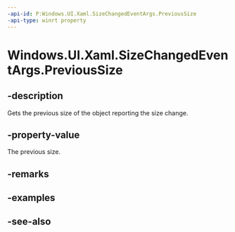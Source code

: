 ```yaml
---
-api-id: P:Windows.UI.Xaml.SizeChangedEventArgs.PreviousSize
-api-type: winrt property
---
```


<!-- Property syntax
public Windows.Foundation.Size PreviousSize { get; }
-->

# Windows.UI.Xaml.SizeChangedEventArgs.PreviousSize

## -description
Gets the previous size of the object reporting the size change.



## -property-value
The previous size.

## -remarks

## -examples

## -see-also
